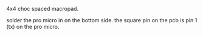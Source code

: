 4x4 choc spaced macropad.

solder the pro micro in on the bottom side. the square pin on the pcb is pin 1 (tx) on the pro micro.